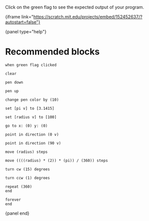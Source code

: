 Click on the green flag to see the expected output of your program.

{iframe link="https://scratch.mit.edu/projects/embed/152452637/?autostart=false"}

{panel type="help"}

# Recommended blocks

<pre><code class="scratch:split:random">when green flag clicked
</code></pre>

<pre><code class="scratch:split:random">clear

pen down

pen up

change pen color by (10)
</code></pre>

<pre><code class="scratch:split:random">set [pi v] to [3.1415]

set [radius v] to [100]
</code></pre>

<pre><code class="scratch:split:random">go to x: (0) y: (0)

point in direction (0 v)

point in direction (90 v)

move (radius) steps

move ((((radius) * (2)) * (pi)) / (360)) steps

turn cw (15) degrees

turn ccw (1) degrees
</code></pre>

<pre><code class="scratch:split:random">repeat (360)
end

forever
end
</code></pre>

{panel end}